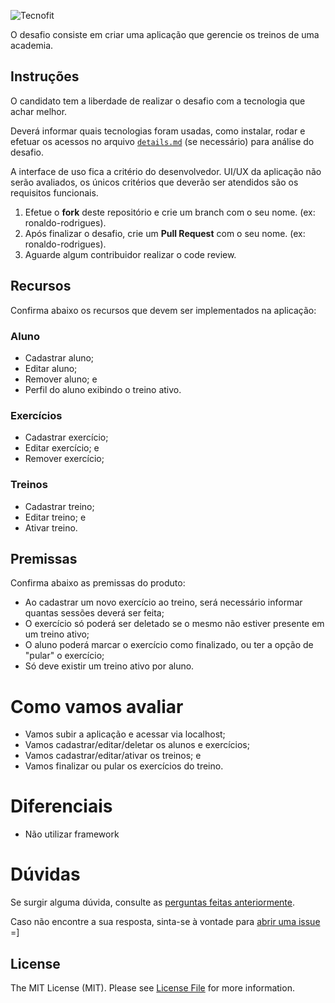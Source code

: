 ![Tecnofit](https://s3-sa-east-1.amazonaws.com/tecnofit-pub/app/01_200px.png)

O desafio consiste em criar uma aplicação que gerencie os treinos de uma academia.

## Instruções
O candidato tem a liberdade de realizar o desafio com a tecnologia que achar melhor.

Deverá informar quais tecnologias foram usadas, como instalar, rodar e efetuar os acessos no arquivo [`details.md`](details.md) (se necessário) para análise do desafio.

A interface de uso fica a critério do desenvolvedor. UI/UX da aplicação não serão avaliados, os únicos critérios que deverão ser atendidos são os requisitos funcionais.

1. Efetue o **fork** deste repositório e crie um branch com o seu nome. (ex: ronaldo-rodrigues).
2. Após finalizar o desafio, crie um **Pull Request** com o seu nome. (ex: ronaldo-rodrigues).
3. Aguarde algum contribuidor realizar o code review.

## Recursos
Confirma abaixo os recursos que devem ser implementados na aplicação:

### Aluno
  * Cadastrar aluno;
  * Editar aluno;
  * Remover aluno; e
  * Perfil do aluno exibindo o treino ativo.
  
### Exercícios  
  * Cadastrar exercício;
  * Editar exercício; e
  * Remover exercício;
  
### Treinos
  * Cadastrar treino;
  * Editar treino; e
  * Ativar treino.
  
## Premissas
Confirma abaixo as premissas do produto:
  
  * Ao cadastrar um novo exercício ao treino, será necessário informar quantas sessões deverá ser feita;
  * O exercício só poderá ser deletado se o mesmo não estiver presente em um treino ativo;
  * O aluno poderá marcar o exercício como finalizado, ou ter a opção de "pular" o exercício;
  * Só deve existir um treino ativo por aluno.
  
  
# Como vamos avaliar
  * Vamos subir a aplicação e acessar via localhost;
  * Vamos cadastrar/editar/deletar os alunos e exercícios;
  * Vamos cadastrar/editar/ativar os treinos; e
  * Vamos finalizar ou pular os exercícios do treino.
  
# Diferenciais
- Não utilizar framework
  
# Dúvidas

Se surgir alguma dúvida, consulte as [perguntas feitas anteriormente](https://github.com/Tecnofit/Desafio-Tecnofit/issues).

Caso não encontre a sua resposta, sinta-se à vontade para [abrir uma issue](https://github.com/Tecnofit/Desafio-Tecnofit/issues/new) =]  


## License
The MIT License (MIT). Please see [License File](LICENSE) for more information.
  
